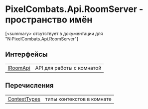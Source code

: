 # PixelCombats.Api.RoomServer - пространство имён


\[&lt;summary&gt; отсутствует в документации для "N:PixelCombats.Api.RoomServer"\]



## Интерфейсы
<table>
<tr>
<td><a href="f99f01e3-e0d8-f390-7d6f-e31894365b4e">IRoomApi</a></td>
<td>API для работы с комнатой</td></tr>
</table>

## Перечисления
<table>
<tr>
<td><a href="b929784f-154f-34b9-9bec-23aeeca21ead">ContextTypes</a></td>
<td>типы контекстов в комнате</td></tr>
</table>